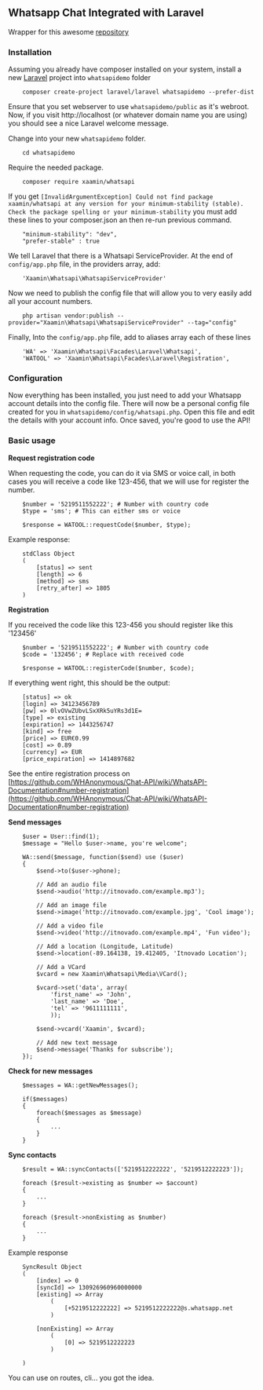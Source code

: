 ## Whatsapp Chat Integrated with Laravel

Wrapper for this awesome [repository](https://github.com/WHAnonymous/Chat-API)

### Installation

Assuming you already have composer installed on your system, install a new [Laravel](http://laravel.com/) project into `whatsapidemo` folder

```
    composer create-project laravel/laravel whatsapidemo --prefer-dist
```

Ensure that you set webserver to use `whatsapidemo/public` as it's webroot. Now, if you visit http://localhost (or whatever domain name you are using) you should see a nice Laravel welcome message. 

Change into your new `whatsapidemo` folder.

```
    cd whatsapidemo
```

Require the needed package. 

``` 
    composer require xaamin/whatsapi
```

If you get `[InvalidArgumentException] Could not find package xaamin/whatsapi at any version for your minimum-stability (stable). Check the package spelling or your minimum-stability` you must add these lines to your composer.json an then re-run previous command.

```
    "minimum-stability": "dev",
    "prefer-stable" : true
```

We tell Laravel that there is a Whatsapi ServiceProvider. At the end of `config/app.php` file, in the providers array, add:

```
    'Xaamin\Whatsapi\WhatsapiServiceProvider'
```

Now we need to publish the config file that will allow you to very easily add all your account numbers.

```
    php artisan vendor:publish --provider="Xaamin\Whatsapi\WhatsapiServiceProvider" --tag="config"
```

Finally, Into the `config/app.php` file, add to aliases array each of these lines

```
    'WA' => 'Xaamin\Whatsapi\Facades\Laravel\Whatsapi',
    'WATOOL' => 'Xaamin\Whatsapi\Facades\Laravel\Registration',
```

### Configuration

Now everything has been installed, you just need to add your Whatsapp account details into the config file. There will now be a personal config file created for you in `whatsapidemo/config/whatsapi.php`. Open this file and edit the details with your account info. Once saved, you're good to use the API!

### Basic usage

**Request registration code**

When requesting the code, you can do it via SMS or voice call, in both cases you will receive a code like 123-456, that we will use for register the number.

```
    $number = '5219511552222'; # Number with country code
    $type = 'sms'; # This can either sms or voice

    $response = WATOOL::requestCode($number, $type);

```

Example response:

```
    stdClass Object
    (
        [status] => sent
        [length] => 6
        [method] => sms
        [retry_after] => 1805
    )
```


**Registration**

If you received the code like this 123-456 you should register like this '123456'

```
    $number = '5219511552222'; # Number with country code
    $code = '132456'; # Replace with received code  

    $response = WATOOL::registerCode($number, $code);

```

If everything went right, this should be the output:

```
    [status] => ok
    [login] => 34123456789
    [pw] => 0lvOVwZUbvLSxXRk5uYRs3d1E=
    [type] => existing
    [expiration] => 1443256747
    [kind] => free
    [price] => EUR€0.99
    [cost] => 0.89
    [currency] => EUR
    [price_expiration] => 1414897682
```

See the entire registration process on [https://github.com/WHAnonymous/Chat-API/wiki/WhatsAPI-Documentation#number-registration](https://github.com/WHAnonymous/Chat-API/wiki/WhatsAPI-Documentation#number-registration)


**Send messages**

```
    $user = User::find(1);
    $message = "Hello $user->name, you're welcome";

    WA::send($message, function($send) use ($user)
    {
        $send->to($user->phone);

        // Add an audio file
        $send->audio('http://itnovado.com/example.mp3');
 
        // Add an image file
        $send->image('http://itnovado.com/example.jpg', 'Cool image');
        
        // Add a video file
        $send->video('http://itnovado.com/example.mp4', 'Fun video');
 
        // Add a location (Longitude, Latitude)
        $send->location(-89.164138, 19.412405, 'Itnovado Location');
 
        // Add a VCard
        $vcard = new Xaamin\Whatsapi\Media\VCard();
     
        $vcard->set('data', array(
            'first_name' => 'John',
            'last_name' => 'Doe',
            'tel' => '9611111111',
            ));
     
        $send->vcard('Xaamin', $vcard);

        // Add new text message
        $send->message('Thanks for subscribe');
    });
```


**Check for new messages**

```
    $messages = WA::getNewMessages();

    if($messages)
    {
        foreach($messages as $message)
        {
            ...
        }
    }
```

**Sync contacts**

```
    $result = WA::syncContacts(['5219512222222', '5219512222223']);
    
    foreach ($result->existing as $number => $account)
    {
        ... 
    }

    foreach ($result->nonExisting as $number)
    {
        ...
    }
```

Example response

```
    SyncResult Object
    (
        [index] => 0
        [syncId] => 130926960960000000
        [existing] => Array
            (
                [+5219512222222] => 5219512222222@s.whatsapp.net
            )

        [nonExisting] => Array
            (
                [0] => 5219512222223
            )

    )
```

You can use on routes, cli... you got the idea.
